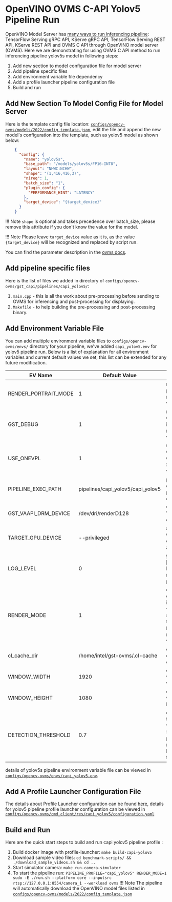 # OpenVINO OVMS C-API Yolov5 Pipeline Run

OpenVINO Model Server has [many ways to run inferencing pipeline](https://docs.openvino.ai/2023.1/ovms_docs_server_api.html):
TensorFlow Serving gRPC API, KServe gRPC API, TensorFlow Serving REST API, KServe REST API and OVMS C API through OpenVINO model server (OVMS). Here we are demonstrating for using OVMS C API method to run inferencing pipeline yolov5s model in following steps:

1. Add new section to model configuration file for model server
2. Add pipeline specific files
3. Add environment variable file dependency
4. Add a profile launcher pipeline configuration file
5. Build and run


## Add New Section To Model Config File for Model Server

Here is the template config file location: [`configs/opencv-ovms/models/2022/config_template.json`](https://github.com/intel-retail/automated-self-checkout/blob/main/configs/opencv-ovms/models/2022/config_template.json), edit the file and append the new model's configuration into the template, such as yolov5 model as shown below:
```json
    {
      "config": {
        "name": "yolov5s",
        "base_path": "/models/yolov5s/FP16-INT8",
        "layout": "NHWC:NCHW",
        "shape": "(1,416,416,3)",
        "nireq": 1,
        "batch_size": "1",
        "plugin_config": {
          "PERFORMANCE_HINT": "LATENCY"
        },
        "target_device": "{target_device}"
      }
    }
```
!!! Note
    `shape` is optional and takes precedence over batch_size, please remove this attribute if you don't know the value for the model.

!!! Note
    Please leave `target_device` value as it is, as the value `{target_device}` will be recognized and replaced by script run.

You can find the parameter description in the [ovms docs](https://docs.openvino.ai/2023.1/ovms_docs_parameters.html).

## Add pipeline specific files

Here is the list of files we added in directory of `configs/opencv-ovms/gst_capi/pipelines/capi_yolov5/`:

1. `main.cpp` - this is all the work about pre-processing before sending to OVMS for inferencing and post-processing for displaying.
2. `Makefile` - to help building the pre-processing and post-processing binary.

## Add Environment Variable File

You can add multiple environment variable files to `configs/opencv-ovms/envs/` directory for your pipeline, we've added `capi_yolov5.env` for yolov5 pipeline run. Below is a list of explanation for all environment variables and current default values we set, this list can be extended for any future modification.

| EV Name                   |Default Value                            | Description                                           |
| --------------------------|-----------------------------------------|-------------------------------------------------------|
| RENDER_PORTRAIT_MODE      | 1                                       | rendering in portrait mode, value: 0 or 1             |
| GST_DEBUG                 | 1                                       | running GStreamer in debug mode, value: 0 or 1        |
| USE_ONEVPL                | 1                                       | using OneVPL CPU & GPU Support, value: 0 or 1         |
| PIPELINE_EXEC_PATH        | pipelines/capi_yolov5/capi_yolov5       | pipeline execution path inside container              |
| GST_VAAPI_DRM_DEVICE      | /dev/dri/renderD128                     | GStreamer VAAPI DRM device input                      |
| TARGET_GPU_DEVICE         | --privileged                            | allow using GPU devices if any                        |
| LOG_LEVEL                 | 0                                       | [GST_DEBUG log level](https://gstreamer.freedesktop.org/documentation/tutorials/basic/debugging-tools.html?gi-language=c#the-debug-log) to be set when running gst pipeline         |
| RENDER_MODE               | 1                                       | option to display the input source video stream with the inferencing results, value: 0 or 1              |
| cl_cache_dir              | /home/intel/gst-ovms/.cl-cache          | cache directory in container                          |
| WINDOW_WIDTH              | 1920                                    | display window width                                  |
| WINDOW_HEIGHT             | 1080                                    | display window height                                 |
| DETECTION_THRESHOLD       | 0.7                                     | detection threshold value in floating point that needs to be between 0.0 to 1.0 |

details of yolov5s pipeline environment variable file can be viewed in [`configs/opencv-ovms/envs/capi_yolov5.env`](https://github.com/intel-retail/automated-self-checkout/blob/main/configs/opencv-ovms/envs/capi_yolov5.env).

## Add A Profile Launcher Configuration File

The details about Profile Launcher configuration can be found [here](./profileLauncherConfigs.md), details for yolov5 pipeline profile launcher configuration can be viewed in [`configs/opencv-ovms/cmd_client/res/capi_yolov5/configuration.yaml`](https://github.com/intel-retail/automated-self-checkout/tree/main/configs/opencv-ovms/cmd_client/res/capi_yolov5/configuration.yaml)

## Build and Run

Here are the quick start steps to build and run capi yolov5 pipeline profile :

1. Build docker image with profile-launcher: `make build-capi-yolov5`
2. Download sample video files: `cd benchmark-scripts/ && ./download_sample_videos.sh && cd ..`
3. Start simulator camera: `make run-camera-simulator`
4. To start the pipeline run: `PIPELINE_PROFILE="capi_yolov5" RENDER_MODE=1 sudo -E ./run.sh --platform core --inputsrc rtsp://127.0.0.1:8554/camera_1 --workload ovms`
!!! Note
    The pipeline will automatically download the OpenVINO model files listed in [`configs/opencv-ovms/models/2022/config_template.json`](https://github.com/intel-retail/automated-self-checkout/blob/main/configs/opencv-ovms/models/2022/config_template.json)